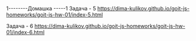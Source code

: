 1--------Домашка -----1
Задача  - 5
https://dima-kulikov.github.io/goit-js-homeworks/goit-js-hw-01/index-5.html

Задача  - 6
https://dima-kulikov.github.io/goit-js-homeworks/goit-js-hw-01/index-6.html



